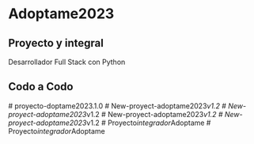 ﻿# Adoptame2023
## Proyecto y integral 
Desarrollador Full Stack con Python
## Codo a Codo
#   p r o y e c t o - d o p t a m e 2 0 2 3 . 1 . 0  
 #   N e w - p r o y e c t - a d o p t a m e 2 0 2 3 _ v 1 . 2  
 #   N e w - p r o y e c t - a d o p t a m e 2 0 2 3 _ v 1 . 2  
 #   N e w - p r o y e c t - a d o p t a m e 2 0 2 3 _ v 1 . 2  
 #   N e w - p r o y e c t - a d o p t a m e 2 0 2 3 _ v 1 . 2  
 #   P r o y e c t o _ i n t e g r a d o r _ A d o p t a m e  
 #   P r o y e c t o _ i n t e g r a d o r _ A d o p t a m e  
 